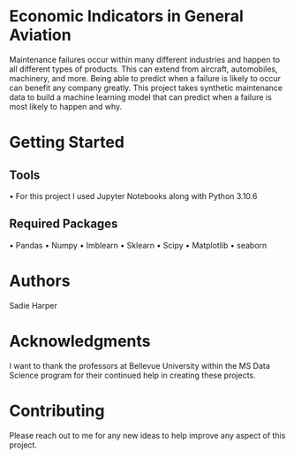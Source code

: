 # Economic Indicators in General Aviation
Maintenance failures occur within many different industries and happen to all different types of products. This can extend from aircraft, automobiles, machinery, and more. Being able to predict when a failure is likely to occur can benefit any company greatly. This project takes synthetic maintenance data to build a machine learning model that can predict when a failure is most likely to happen and why.
# Getting Started
## Tools
•	For this project I used Jupyter Notebooks along with Python 3.10.6
## Required Packages
•	Pandas
•	Numpy
•	Imblearn
•	Sklearn
•	Scipy
•	Matplotlib
•	seaborn
# Authors
Sadie Harper
# Acknowledgments
I want to thank the professors at Bellevue University within the MS Data Science program for their continued help in creating these projects.
# Contributing
Please reach out to me for any new ideas to help improve any aspect of this project.
